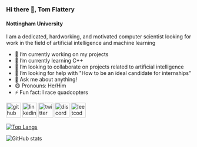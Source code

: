 ### Hi there 👋, Tom Flattery
#### Nottingham University 
I am a dedicated, hardworking, and motivated computer scientist looking for work in the field of artificial intelligence and machine learning 

- 🔭 I’m currently working on my projects  
- 🌱 I’m currently learning C++ 
- 👯 I’m looking to collaborate on projects related to artificial intelligence 
- 🤔 I’m looking for help with "How to be an ideal candidate for internships" 
- 💬 Ask me about anything! 
- 😄 Pronouns: He/Him 
- ⚡ Fun fact: I race quadcopters 


[<img src='https://cdn.jsdelivr.net/npm/simple-icons@3.0.1/icons/github.svg' alt='github' height='40'>](https://github.com/TFlatters27)  [<img src='https://cdn.jsdelivr.net/npm/simple-icons@3.0.1/icons/linkedin.svg' alt='linkedin' height='40'>](https://www.linkedin.com/in/https://www.linkedin.com/in/tom-flattery-5775b9249//)  [<img src='https://cdn.jsdelivr.net/npm/simple-icons@3.0.1/icons/twitter.svg' alt='twitter' height='40'>](https://twitter.com/TomFlattery1)  [<img src='https://cdn.jsdelivr.net/npm/simple-icons@3.0.1/icons/discord.svg' alt='discord' height='40'>](https://discordapp.com/users/526379650134573058/)  [<img src='https://cdn.jsdelivr.net/npm/simple-icons@3.0.1/icons/leetcode.svg' alt='leetcode' height='40'>](https://leetcode.com/tomflatters27/)  

[![Top Langs](https://github-readme-stats.vercel.app/api/top-langs/?username=TFlatters27)](https://github.com/anuraghazra/github-readme-stats)

![GitHub stats](https://github-readme-stats.vercel.app/api?username=TFlatters27&show_icons=true)  


